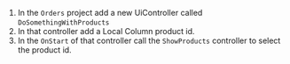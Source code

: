 ﻿1. In the `Orders` project add a new UiController called `DoSomethingWithProducts`
2. In that controller add a Local Column product id.
3. In the `OnStart` of that controller call the `ShowProducts` controller to select the product id.

